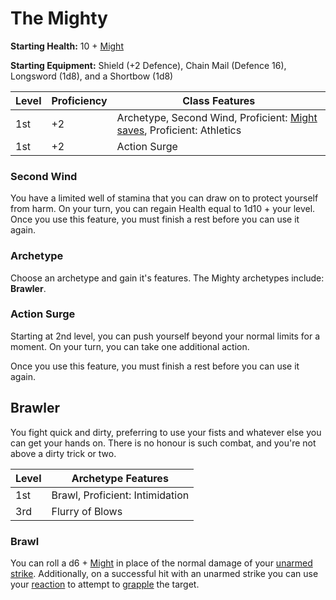 # The Mighty

**Starting Health:** 10 + [Might](pages/characters/attributes.md?id=might)

**Starting Equipment:** Shield (+2 Defence), Chain Mail (Defence 16), Longsword (1d8), and a Shortbow (1d8)

| Level | Proficiency | Class Features  |
| ----  | ----------- |- |
| 1st   | +2          | Archetype, Second Wind, Proficient: [Might](pages/characters/attributes.md?id=might) [saves](rules/rolling.md?id=saves), Proficient: Athletics |
| 1st   | +2          | Action Surge |

### Second Wind

You have a limited well of stamina that you can draw on to protect yourself from harm. On your turn, you can regain Health equal to 1d10 + your level. Once you use this feature, you must finish a rest before you can use it again.

### Archetype

Choose an archetype and gain it's features. The Mighty archetypes include: **Brawler**.

### Action Surge

Starting at 2nd level, you can push yourself beyond your normal limits for a moment. On your turn, you can take one additional action.

Once you use this feature, you must finish a rest before you can use it again.

## Brawler

You fight quick and dirty, preferring to use your fists and whatever else you can get your hands on. There is no honour is such combat, and you're not above a dirty trick or two.

| Level | Archetype Features |
| ----  | ------------------ |
| 1st   | Brawl, Proficient: Intimidation |
| 3rd   | Flurry of Blows |

### Brawl

You can roll a d6 + [Might](pages/characters/attributes.md?id=might) in place of the normal damage of your [unarmed strike](pages/combat/attacks?id=unarmed-strike). Additionally, on a successful hit with an unarmed strike you can use your [reaction](pages/combat/actions?id=reactions) to attempt to [grapple](pages/combat/attacks?id=grapple) the target.
